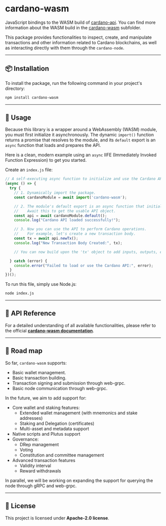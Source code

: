 
# cardano-wasm

JavaScript bindings to the WASM build of [cardano-api](https://github.com/intersectmbo/cardano-api). You can find more information about the WASM build in the [cardano-wasm](https://github.com/IntersectMBO/cardano-api/tree/master/cardano-wasm) subfolder.

This package provides functionalities to inspect, create, and manipulate transactions and other information related to Cardano blockchains, as well as interacting directly with them through the `cardano-node`.

-----

## 📦 Installation

To install the package, run the following command in your project's directory:

```bash
npm install cardano-wasm
```

-----

## 🚀 Usage

Because this library is a wrapper around a WebAssembly (WASM) module, you must first initialize it asynchronously. The dynamic `import()` function returns a promise that resolves to the module, and its `default` export is an `async` function that loads and prepares the API.

Here is a clean, modern example using an `async` IIFE (Immediately Invoked Function Expression) to get you started.

Create an `index.js` file:

```javascript
// A self-executing async function to initialize and use the Cardano API
(async () => {
  try {
    // 1. Dynamically import the package.
    const cardanoModule = await import('cardano-wasm');

    // 2. The module's default export is an async function that initializes the WASM instance.
    //    Await this to get the usable API object.
    const api = await cardanoModule.default();
    console.log("Cardano API loaded successfully!");

    // 3. Now you can use the API to perform Cardano operations.
    //    For example, let's create a new transaction body.
    const tx = await api.newTx();
    console.log("New Transaction Body Created:", tx);

    // You can now build upon the 'tx' object to add inputs, outputs, etc.

  } catch (error) {
    console.error("Failed to load or use the Cardano API:", error);
  }
})();
```

To run this file, simply use Node.js:

```bash
node index.js
```

-----

## 📖 API Reference

For a detailed understanding of all available functionalities, please refer to the official [**cardano-wasm documentation**](https://cardano-api.cardano.intersectmbo.org/cardano-wasm/typedoc/).

-----

## 🚗 Road map

So far, `cardano-wasm` supports:
- Basic wallet management.
- Basic transaction building.
- Transaction signing and submission through web-grpc.
- Basic node communication through web-grpc.

In the future, we aim to add support for:
- Core wallet and staking features:
  - Extended wallet management (with mnemonics and stake addresses)
  - Staking and Delegation (certificates)
  - Multi-asset and metadata support
- Native scripts and Plutus support
- Governance:
  - DRep management
  - Voting
  - Constitution and committee management
- Advanced transaction features
  - Validity interval
  - Reward withdrawals

In parallel, we will be working on expanding the support for querying the node through gRPC and web-grpc.

-----

## 📄 License

This project is licensed under **Apache-2.0 license**.
